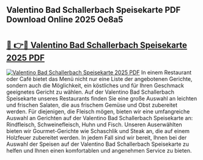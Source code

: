 ## Valentino Bad Schallerbach Speisekarte PDF Download Online 2025 Oe8a5

# <h2><a href="http://gcav3h.nevu.top/?p=Valentino+Bad+Schallerbach+Speisekarte">🔗 👉🔴 Valentino Bad Schallerbach Speisekarte 2025 PDF</a></h2>

[![Valentino Bad Schallerbach Speisekarte 2025 PDF](https://i.imgur.com/dBaPXMq.png)](http://gcav3h.nevu.top/?p=Valentino+Bad+Schallerbach+Speisekarte)
In einem Restaurant oder Café bietet das Menü nicht nur eine Liste der angebotenen Gerichte, sondern auch die Möglichkeit, ein köstliches und für Ihren Geschmack geeignetes Gericht zu wählen. Auf der Valentino Bad Schallerbach Speisekarte unseres Restaurants finden Sie eine große Auswahl an leichten und frischen Salaten, die aus frischem Gemüse und Obst zubereitet werden. Für diejenigen, die Fleisch mögen, bieten wir eine umfangreiche Auswahl an Gerichten auf der Valentino Bad Schallerbach Speisekarte an: Rindfleisch, Schweinefleisch, Huhn und Fisch. Unseren Auserwählten bieten wir Gourmet-Gerichte wie Schaschlik und Steak an, die auf einem Holzfeuer zubereitet werden. In jedem Fall sind wir bereit, Ihnen bei der Auswahl der Speisen auf der Valentino Bad Schallerbach Speisekarte zu helfen und Ihnen einen komfortablen und angenehmen Service zu bieten.
